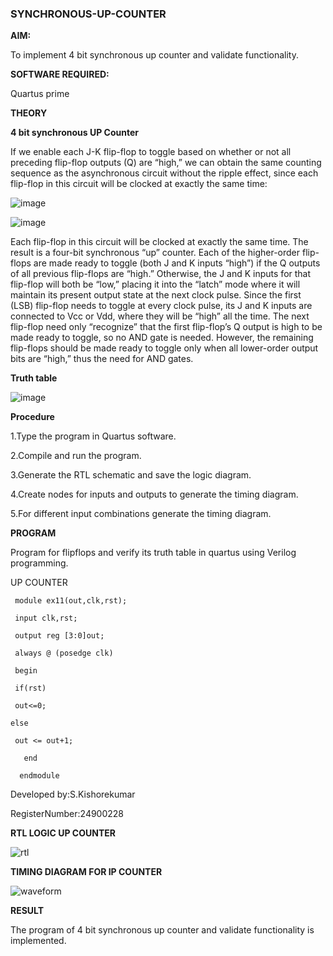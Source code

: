 ### SYNCHRONOUS-UP-COUNTER

**AIM:**

To implement 4 bit synchronous up counter and validate functionality.

**SOFTWARE REQUIRED:**

Quartus prime

**THEORY**

**4 bit synchronous UP Counter**

If we enable each J-K flip-flop to toggle based on whether or not all preceding flip-flop outputs (Q) are “high,” we can obtain the same counting sequence as the asynchronous circuit without the ripple effect, since each flip-flop in this circuit will be clocked at exactly the same time:

![image](https://github.com/naavaneetha/SYNCHRONOUS-UP-COUNTER/assets/154305477/d5db3fa0-e413-404c-b80e-b2f39d82e7e8)


![image](https://github.com/naavaneetha/SYNCHRONOUS-UP-COUNTER/assets/154305477/52cb61eb-d04b-442d-810c-31185a68410b)

Each flip-flop in this circuit will be clocked at exactly the same time.
The result is a four-bit synchronous “up” counter. Each of the higher-order flip-flops are made ready to toggle (both J and K inputs “high”) if the Q outputs of all previous flip-flops are “high.”
Otherwise, the J and K inputs for that flip-flop will both be “low,” placing it into the “latch” mode where it will maintain its present output state at the next clock pulse.
Since the first (LSB) flip-flop needs to toggle at every clock pulse, its J and K inputs are connected to Vcc or Vdd, where they will be “high” all the time.
The next flip-flop need only “recognize” that the first flip-flop’s Q output is high to be made ready to toggle, so no AND gate is needed.
However, the remaining flip-flops should be made ready to toggle only when all lower-order output bits are “high,” thus the need for AND gates.

**Truth table**

![image](https://github.com/user-attachments/assets/701d12b7-bfa8-4335-b344-1e7ead13b668)

**Procedure**

1.Type the program in Quartus software.

2.Compile and run the program.

3.Generate the RTL schematic and save the logic diagram.

4.Create nodes for inputs and outputs to generate the timing diagram.

5.For different input combinations generate the timing diagram.


**PROGRAM**

 Program for flipflops and verify its truth table in quartus using Verilog programming.

 UP COUNTER
   
     module ex11(out,clk,rst);
   
     input clk,rst;
   
     output reg [3:0]out;
   
     always @ (posedge clk)
   
     begin
   
     if(rst)
   
     out<=0;
   
    else 
   
     out <= out+1;
   
       end
      
      endmodule


Developed by:S.Kishorekumar

RegisterNumber:24900228



**RTL LOGIC UP COUNTER**

![rtl](https://github.com/user-attachments/assets/bf9764c3-ea26-4e3e-8477-1f31e6af85a0)


**TIMING DIAGRAM FOR IP COUNTER**

![waveform](https://github.com/user-attachments/assets/827dad48-7a73-4352-b308-a3b246eb180e)


**RESULT**

The program of 4 bit synchronous up counter and validate functionality is implemented.


